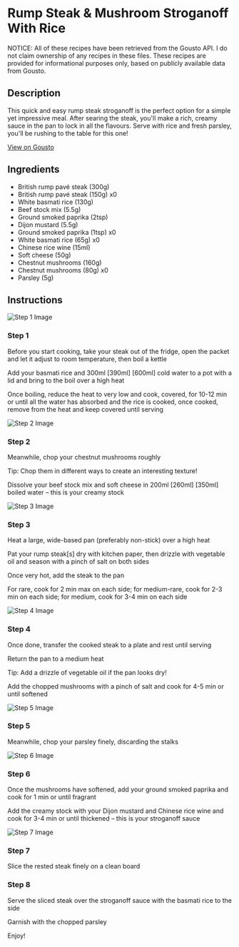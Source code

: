 # Rump Steak & Mushroom Stroganoff With Rice

NOTICE: All of these recipes have been retrieved from the Gousto API. I do not claim ownership of any recipes in these files. These recipes are provided for informational purposes only, based on publicly available data from Gousto.

## Description

This quick and easy rump steak stroganoff is the perfect option for a simple yet impressive meal. After searing the steak, you'll make a rich, creamy sauce in the pan to lock in all the flavours. Serve with rice and fresh parsley, you'll be rushing to the table for this one! 

[View on Gousto](https://www.gousto.co.uk/recipes/cookbook/rump-steak-mushroom-stroganoff-with-rice)

## Ingredients

- British rump pavé steak (300g)
- British rump pavé steak (150g) x0
- White basmati rice (130g)
- Beef stock mix (5.5g)
- Ground smoked paprika (2tsp)
- Dijon mustard (5.5g)
- Ground smoked paprika (1tsp) x0
- White basmati rice (65g) x0
- Chinese rice wine (15ml)
- Soft cheese (50g)
- Chestnut mushrooms (160g)
- Chestnut mushrooms (80g) x0
- Parsley (5g)

## Instructions

![Step 1 Image](https://production-media.gousto.co.uk/cms/recipe-step-image/1758.-step-1-x200.jpg)

### Step 1

Before you start cooking, take your steak out of the fridge, open the packet and let it adjust to room temperature, then boil a kettle

Add your basmati rice and 300ml <span class="text-purple">[390ml]</span> <span class="text-danger">[600ml]</span> cold water to a pot with a lid and bring to the boil over a high heat

Once boiling, reduce the heat to very low and cook, covered, for 10-12 min or until all the water has absorbed and the rice is cooked, once cooked, remove from the heat and keep covered until serving

![Step 2 Image](https://production-media.gousto.co.uk/cms/recipe-step-image/1758.-step-2-x200.jpg)

### Step 2

Meanwhile, chop your chestnut mushrooms roughly

Tip: Chop them in different ways to create an interesting texture!

Dissolve your beef stock mix and soft cheese in 200ml <span class="text-purple">[260ml] </span><span class="text-danger">[350ml]</span> boiled water – this is your creamy stock

![Step 3 Image](https://production-media.gousto.co.uk/cms/recipe-step-image/1758.-step-3-x200.jpg)

### Step 3

Heat a large, wide-based pan (preferably non-stick) over a high heat

Pat your rump steak[s] dry with kitchen paper, then drizzle with vegetable oil and season with a pinch of salt on both sides

Once very hot, add the steak to the pan

For rare, cook for 2 min max on each side; for medium-rare, cook for 2-3 min on each side; for medium, cook for 3-4 min on each side

![Step 4 Image](https://production-media.gousto.co.uk/cms/recipe-step-image/1758.-step-4-x200.jpg)

### Step 4

Once done, transfer the cooked steak to a plate and rest until serving

Return the pan to a medium heat

Tip: Add a drizzle of vegetable oil if the pan looks dry!

Add the chopped mushrooms with a pinch of salt and cook for 4-5 min or until softened

![Step 5 Image](https://production-media.gousto.co.uk/cms/recipe-step-image/1758.-step-5-x200.jpg)

### Step 5

Meanwhile, chop your parsley finely, discarding the stalks

![Step 6 Image](https://production-media.gousto.co.uk/cms/recipe-step-image/1758.-step-6-x200.jpg)

### Step 6

Once the mushrooms have softened, add your ground smoked paprika and cook for 1 min or until fragrant

Add the creamy stock with your Dijon mustard and Chinese rice wine and cook for 3-4 min or until thickened – this is your stroganoff sauce

![Step 7 Image](https://production-media.gousto.co.uk/cms/recipe-step-image/1758.-step-7-x200.jpg)

### Step 7

Slice the rested steak finely on a clean board

### Step 8

Serve the sliced steak over the stroganoff sauce with the basmati rice to the side

Garnish with the chopped parsley

Enjoy!

